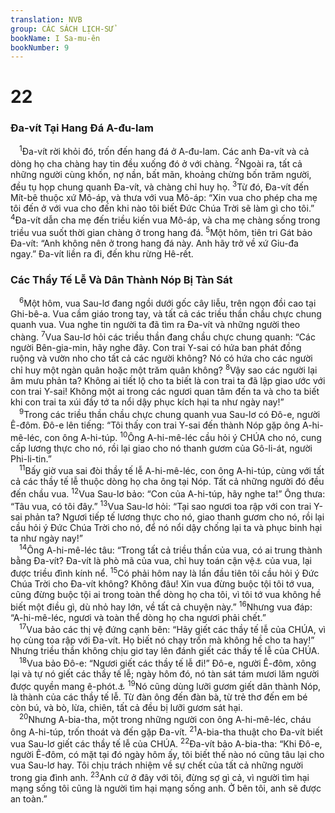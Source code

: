 ```yaml
---
translation: NVB
group: CÁC SÁCH LỊCH-SỬ
bookName: I Sa-mu-ên 
bookNumber: 9
---
```


<div class="title"><h1>22</h1><h3>Đa-vít Tại Hang Đá A-đu-lam </h3></div>
<span class="verse 1sa_22_1"> <sup>1</sup>Đa-vít rời khỏi đó, trốn đến hang đá ở A-đu-lam. Các anh Đa-vít và cả dòng họ cha chàng hay tin đều xuống đó ở với chàng. </span>
<span class="verse 1sa_22_2"><sup>2</sup>Ngoài ra, tất cả những người cùng khốn, nợ nần, bất mãn, khoảng chừng bốn trăm người, đều tụ họp chung quanh Đa-vít, và chàng chỉ huy họ. </span>
<span class="verse 1sa_22_3"><sup>3</sup>Từ đó, Đa-vít đến Mít-bê thuộc xứ Mô-áp, và thưa với vua Mô-áp: “Xin vua cho phép cha mẹ tôi đến ở với vua cho đến khi nào tôi biết Đức Chúa Trời sẽ làm gì cho tôi.” </span>
<span class="verse 1sa_22_4"><sup>4</sup>Đa-vít dẫn cha mẹ đến triều kiến vua Mô-áp, và cha mẹ chàng sống trong triều vua suốt thời gian chàng ở trong hang đá. </span>
<span class="verse 1sa_22_5"><sup>5</sup>Một hôm, tiên tri Gát bảo Đa-vít: “Anh không nên ở trong hang đá này. Anh hãy trở về xứ Giu-đa ngay.” Đa-vít liền ra đi, đến khu rừng Hê-rết. <br/></span>
<div class="title"><h3>Các Thầy Tế Lễ Và Dân Thành Nóp Bị Tàn Sát </h3></div>
<span class="verse 1sa_22_6"> <sup>6</sup>Một hôm, vua Sau-lơ đang ngồi dưới gốc cây liễu, trên ngọn đồi cao tại Ghi-bê-a. Vua cầm giáo trong tay, và tất cả các triều thần chầu chực chung quanh vua. Vua nghe tin người ta đã tìm ra Đa-vít và những người theo chàng. </span>
<span class="verse 1sa_22_7"><sup>7</sup>Vua Sau-lơ hỏi các triều thần đang chầu chực chung quanh: “Các người Bên-gia-min, hãy nghe đây. Con trai Y-sai có hứa ban phát đồng ruộng và vườn nho cho tất cả các người không? Nó có hứa cho các người chỉ huy một ngàn quân hoặc một trăm quân không? </span>
<span class="verse 1sa_22_8"><sup>8</sup>Vậy sao các người lại âm mưu phản ta? Không ai tiết lộ cho ta biết là con trai ta đã lập giao ước với con trai Y-sai! Không một ai trong các ngươi quan tâm đến ta và cho ta biết khi con trai ta xúi đầy tớ ta nổi dậy phục kích hại ta như ngày nay!” <br/></span>
<span class="verse 1sa_22_9"> <sup>9</sup>Trong các triều thần chầu chực chung quanh vua Sau-lơ có Đô-e, người Ê-đôm. Đô-e lên tiếng: “Tôi thấy con trai Y-sai đến thành Nóp gặp ông A-hi-mê-léc, con ông A-hi-túp. </span>
<span class="verse 1sa_22_10"><sup>10</sup>Ông A-hi-mê-léc cầu hỏi ý CHÚA cho nó, cung cấp lương thực cho nó, rồi lại giao cho nó thanh gươm của Gô-li-át, người Phi-li-tin.” <br/></span>
<span class="verse 1sa_22_11"> <sup>11</sup>Bấy giờ vua sai đòi thầy tế lễ A-hi-mê-léc, con ông A-hi-túp, cùng với tất cả các thầy tế lễ thuộc dòng họ cha ông tại Nóp. Tất cả những người đó đều đến chầu vua. </span>
<span class="verse 1sa_22_12"><sup>12</sup>Vua Sau-lơ bảo: “Con của A-hi-túp, hãy nghe ta!” Ông thưa: “Tâu vua, có tôi đây.” </span>
<span class="verse 1sa_22_13"><sup>13</sup>Vua Sau-lơ hỏi: “Tại sao ngươi toa rập với con trai Y-sai phản ta? Ngươi tiếp tế lương thực cho nó, giao thanh gươm cho nó, rồi lại cầu hỏi ý Đức Chúa Trời cho nó, để nó nổi dậy chống lại ta và phục binh hại ta như ngày nay!” <br/></span>
<span class="verse 1sa_22_14"> <sup>14</sup>Ông A-hi-mê-léc tâu: “Trong tất cả triều thần của vua, có ai trung thành bằng Đa-vít? Đa-vít là phò mã của vua, chỉ huy toán cận vệ<a data-toggle="tooltip" data-placement="bottom" title="Nt: những người buộc phải tuyệt đối vâng lời vua">⚓</a> của vua, lại được triều đình kính nể. </span>
<span class="verse 1sa_22_15"><sup>15</sup>Có phải hôm nay là lần đầu tiên tôi cầu hỏi ý Đức Chúa Trời cho Đa-vít không? Không đâu! Xin vua đừng buộc tội tôi tớ vua, cũng đừng buộc tội ai trong toàn thể dòng họ cha tôi, vì tôi tớ vua không hề biết một điều gì, dù nhỏ hay lớn, về tất cả chuyện này.” </span>
<span class="verse 1sa_22_16"><sup>16</sup>Nhưng vua đáp: “A-hi-mê-léc, ngươi và toàn thể dòng họ cha ngươi phải chết.” <br/></span>
<span class="verse 1sa_22_17"> <sup>17</sup>Vua bảo các thị vệ đứng cạnh bên: “Hãy giết các thầy tế lễ của CHÚA, vì họ cùng toa rập với Đa-vít. Họ biết nó chạy trốn mà không hề cho ta hay!” Nhưng triều thần không chịu giơ tay lên đánh giết các thầy tế lễ của CHÚA. <br/></span>
<span class="verse 1sa_22_18"> <sup>18</sup>Vua bảo Đô-e: “Ngươi giết các thầy tế lễ đi!” Đô-e, người Ê-đôm, xông lại và tự nó giết các thầy tế lễ; ngày hôm đó, nó tàn sát tám mươi lăm người được quyền mang ê-phót.<a data-toggle="tooltip" data-placement="bottom" title="Dịch theo LXX; nt: ê-phót bằng vải lanh">⚓</a></span>
<span class="verse 1sa_22_19"><sup>19</sup>Nó cũng dùng lưỡi gươm giết dân thành Nóp, là thành của các thầy tế lễ. Từ đàn ông đến đàn bà, từ trẻ thơ đến em bé còn bú, và bò, lừa, chiên, tất cả đều bị lưỡi gươm sát hại. <br/></span>
<span class="verse 1sa_22_20"> <sup>20</sup>Nhưng A-bia-tha, một trong những người con ông A-hi-mê-léc, cháu ông A-hi-túp, trốn thoát và đến gặp Đa-vít. </span>
<span class="verse 1sa_22_21"><sup>21</sup>A-bia-tha thuật cho Đa-vít biết vua Sau-lơ giết các thầy tế lễ của CHÚA. </span>
<span class="verse 1sa_22_22"><sup>22</sup>Đa-vít bảo A-bia-tha: “Khi Đô-e, người Ê-đôm, có mặt tại đó ngày hôm ấy, tôi biết thế nào nó cũng tâu lại cho vua Sau-lơ hay. Tôi chịu trách nhiệm về sự chết của tất cả những người trong gia đình anh. </span>
<span class="verse 1sa_22_23"><sup>23</sup>Anh cứ ở đây với tôi, đừng sợ gì cả, vì người tìm hại mạng sống tôi cũng là người tìm hại mạng sống anh. Ở bên tôi, anh sẽ được an toàn.” <br/></span>
